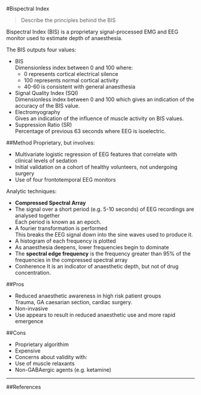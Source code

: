 #Bispectral Index

> Describe the principles behind the BIS 

Bispectral Index (BIS) is a proprietary signal-processed EMG and EEG monitor used to estimate depth of anaesthesia.

The BIS outputs four values:
* BIS  
Dimensionless index between 0 and 100 where:
    * 0 represents cortical electrical silence
    * 100 represents normal cortical activity
    * 40-60 is consistent with general anaesthesia
* Signal Quality Index (SQI)  
Dimensionless index between 0 and 100 which gives an indication of the accuracy of the BIS value.
* Electromyography  
Gives an indication of the influence of muscle activity on BIS values.
* Suppression Ratio (SR)  
Percentage of previous 63 seconds where EEG is isoelectric.

##Method
Proprietary, but involves:
* Multivariate logistic regression of EEG features that correlate with clinical levels of sedation
* Initial validation on a cohort of healthy volunteers, not undergoing surgery
* Use of four frontotemporal EEG monitors

Analytic techniques:
* **Compressed Spectral Array**
 * The signal over a short period (e.g. 5-10 seconds) of EEG recordings are analysed together  
 Each period is known as an epoch.
 * A fourier transformation is performed  
 This breaks the EEG signal down into the sine waves used to produce it.  
 * A histogram of each frequency is plotted
 * As anaesthesia deepens, lower frequencies begin to dominate
 * The **spectral edge frequency** is the frequency greater than 95% of the frequencies in the compressed spectral array
* Conherence
 It is an indicator of anaesthetic depth, but not of drug concentration.

##Pros
* Reduced anaesthetic awareness in high risk patient groups  
Trauma, GA caesarian section, cardiac surgery.
* Non-invasive
* Use appears to result in reduced anaesthetic use and more rapid emergence

##Cons
* Proprietary algorithim
* Expensive
* Concerns about validity with:
 * Use of muscle relaxants
 * Non-GABAergic agents (e.g. ketamine)

 ---
 
 ##References
  